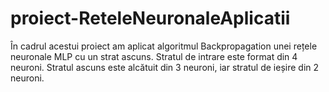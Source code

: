 # proiect-ReteleNeuronaleAplicatii
În cadrul acestui proiect am aplicat algoritmul Backpropagation unei rețele neuronale MLP cu un strat ascuns. Stratul de intrare este format din 4 neuroni. Stratul ascuns este alcătuit din 3 neuroni, iar stratul de ieșire din 2 neuroni.
